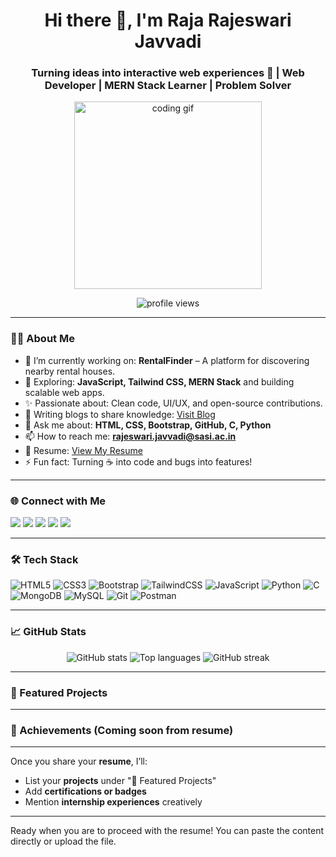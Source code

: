 <h1 align="center">Hi there 👋, I'm Raja Rajeswari Javvadi</h1>
<h3 align="center">Turning ideas into interactive web experiences 🚀 | Web Developer | MERN Stack Learner | Problem Solver</h3>

<p align="center">
  <img src="https://cdn.hashnode.com/res/hashnode/image/upload/v1681562508365/k96z0x3Vj.gif" width="300" alt="coding gif" />
</p>

<p align="center">
  <img src="https://komarev.com/ghpvc/?username=raja-rajeswari-javvadi&label=Profile%20views&color=0e75b6&style=flat" alt="profile views" />
</p>

---

### 👩‍💻 About Me

- 🔭 I’m currently working on: **RentalFinder** – A platform for discovering nearby rental houses.
- 🌱 Exploring: **JavaScript, Tailwind CSS, MERN Stack** and building scalable web apps.
- ✨ Passionate about: Clean code, UI/UX, and open-source contributions.
- 📝 Writing blogs to share knowledge: [Visit Blog](https://raja-rajeswari-javvadi.github.io/Oasis-Infobyte-Task1/)
- 💬 Ask me about: **HTML, CSS, Bootstrap, GitHub, C, Python**
- 📫 How to reach me: **rajeswari.javvadi@sasi.ac.in**
- 📄 Resume: [View My Resume](https://ik.imagekit.io/fu4uxhoyq/WEB%20DEVELOPER.pdf?updatedAt=1740669345758)
- ⚡ Fun fact: Turning ☕ into code and bugs into features!

---

### 🌐 Connect with Me
<p align="left">
  <a href="https://linkedin.com/in/raja rajeswari javvadi" target="blank"><img src="https://img.shields.io/badge/LinkedIn-blue?style=for-the-badge&logo=linkedin" /></a>
  <a href="https://instagram.com/raji_javvadi3" target="blank"><img src="https://img.shields.io/badge/Instagram-E4405F?style=for-the-badge&logo=instagram&logoColor=white" /></a>
  <a href="https://www.codechef.com/users/rajarajeswari7" target="blank"><img src="https://img.shields.io/badge/Codechef-5B4638?style=for-the-badge&logo=codechef&logoColor=white" /></a>
  <a href="https://www.hackerrank.com/rajeswari_javva1" target="blank"><img src="https://img.shields.io/badge/HackerRank-2EC866?style=for-the-badge&logo=HackerRank&logoColor=white" /></a>
  <a href="https://www.leetcode.com/raja rajeswari javvadi" target="blank"><img src="https://img.shields.io/badge/LeetCode-FFA116?style=for-the-badge&logo=leetcode&logoColor=white" /></a>
</p>

---

### 🛠️ Tech Stack
![HTML5](https://img.shields.io/badge/html5-%23E34F26.svg?style=flat&logo=html5&logoColor=white)
![CSS3](https://img.shields.io/badge/css3-%231572B6.svg?style=flat&logo=css3&logoColor=white)
![Bootstrap](https://img.shields.io/badge/bootstrap-%23563D7C.svg?style=flat&logo=bootstrap&logoColor=white)
![TailwindCSS](https://img.shields.io/badge/tailwindcss-%2338B2AC.svg?style=flat&logo=tailwind-css&logoColor=white)
![JavaScript](https://img.shields.io/badge/javascript-%23323330.svg?style=flat&logo=javascript&logoColor=%23F7DF1E)
![Python](https://img.shields.io/badge/python-%233776AB.svg?style=flat&logo=python&logoColor=white)
![C](https://img.shields.io/badge/C-00599C?style=flat&logo=c&logoColor=white)
![MongoDB](https://img.shields.io/badge/mongodb-%234ea94b.svg?style=flat&logo=mongodb&logoColor=white)
![MySQL](https://img.shields.io/badge/mysql-%2300f.svg?style=flat&logo=mysql&logoColor=white)
![Git](https://img.shields.io/badge/git-%23F05033.svg?style=flat&logo=git&logoColor=white)
![Postman](https://img.shields.io/badge/postman-%23FF6C37.svg?style=flat&logo=postman&logoColor=white)

---

### 📈 GitHub Stats
<p align="center">
  <img src="https://github-readme-stats.vercel.app/api?username=raja-rajeswari-javvadi&show_icons=true&locale=en" alt="GitHub stats" />
  <img src="https://github-readme-stats.vercel.app/api/top-langs?username=raja-rajeswari-javvadi&show_icons=true&locale=en&layout=compact" alt="Top languages" />
  <img src="https://github-readme-streak-stats.herokuapp.com/?user=raja-rajeswari-javvadi&" alt="GitHub streak" />
</p>

---

### 🚀 Featured Projects
<!-- Once resume is shared, projects will be dynamically inserted here -->

---

### 🏅 Achievements (Coming soon from resume)

---

Once you share your **resume**, I’ll:
- List your **projects** under "🚀 Featured Projects"
- Add **certifications or badges**
- Mention **internship experiences** creatively

---

Ready when you are to proceed with the resume! You can paste the content directly or upload the file.
